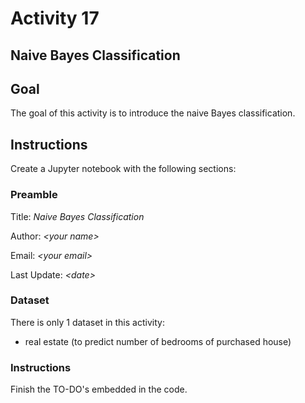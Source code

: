 # Activity 17

## Naive Bayes Classification

## Goal
The goal of this activity is to introduce the naive Bayes classification. 

## Instructions

Create a Jupyter notebook with the following sections: 

### Preamble

Title: *Naive Bayes Classification*

Author: *\<your name\>*

Email: *\<your email\>*

Last Update: *\<date\>*

### Dataset

There is only 1 dataset in this activity: 

* real estate (to predict number of bedrooms of purchased house)

### Instructions

Finish the TO-DO's embedded in the code. 